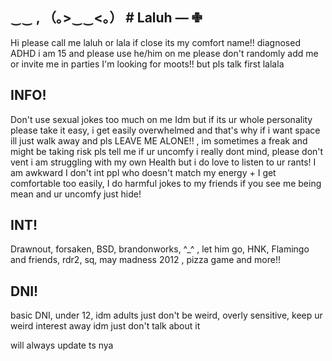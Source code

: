 ## ‿‿  , （｡>‿‿<｡） #  Laluh —  ✙

‎Hi please call me laluh or lala if close its my comfort name!! diagnosed ADHD i am 15 and please use he/him on me please don't randomly add me or invite me in parties I'm looking for moots!! but pls talk first lalala
 
 ## ‎INFO! 
‎Don't use sexual jokes too much on me Idm but if its ur whole personality please take it easy, i get easily overwhelmed and that's why if i want space ill just walk away and pls LEAVE ME ALONE!! , im sometimes a freak and might be taking risk pls tell me if ur uncomfy i really dont mind, please don't vent i am struggling with my own Health but i do love to listen to ur rants! I am awkward I don't int ppl who doesn't match my energy + I get comfortable too easily, I do harmful jokes to my friends if you see me being mean and ur uncomfy just hide! 

## INT! 
‎Drawnout, forsaken, BSD, brandonworks, ^_^ , let him go, HNK, Flamingo and friends, rdr2, sq, may madness 2012 , pizza game and more!! 
‎
## DNI!
basic DNI, under 12, idm adults just don't be weird, overly sensitive, keep ur weird interest away idm just don't talk about it

will always update ts nya
